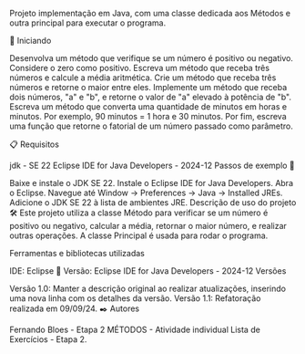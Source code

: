 Projeto implementação em Java, com uma classe dedicada aos Métodos e outra principal para executar o programa.

🚀 Iniciando

Desenvolva um método que verifique se um número é positivo ou negativo. Considere o zero como positivo. Escreva um método que receba três números e calcule a média aritmética. Crie um método que receba três números e retorne o maior entre eles. Implemente um método que receba dois números, "a" e "b", e retorne o valor de "a" elevado à potência de "b". Escreva um método que converta uma quantidade de minutos em horas e minutos. Por exemplo, 90 minutos = 1 hora e 30 minutos. Por fim, escreva uma função que retorne o fatorial de um número passado como parâmetro.

📋 Requisitos

jdk - SE 22
Eclipse IDE for Java Developers - 2024-12
Passos de exemplo 🔧

Baixe e instale o JDK SE 22.
Instale o Eclipse IDE for Java Developers.
Abra o Eclipse.
Navegue até Window -> Preferences -> Java -> Installed JREs.
Adicione o JDK SE 22 à lista de ambientes JRE.
Descrição de uso do projeto 🛠️
Este projeto utiliza a classe Método para verificar se um número é positivo ou negativo, calcular a média, retornar o maior número, e realizar outras operações. A classe Principal é usada para rodar o programa.

Ferramentas e bibliotecas utilizadas

IDE: Eclipse
📌 Versão: Eclipse IDE for Java Developers - 2024-12
Versões

Versão 1.0: Manter a descrição original ao realizar atualizações, inserindo uma nova linha com os detalhes da versão.
Versão 1.1: Refatoração realizada em 09/09/24.
✒️ Autores

Fernando Bloes - Etapa 2 MÉTODOS - Atividade individual Lista de Exercícios - Etapa 2.
